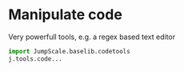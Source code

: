 # Manipulate code

Very powerfull tools, e.g. a regex based text editor

```python
import JumpScale.baselib.codetools
j.tools.code...
```
